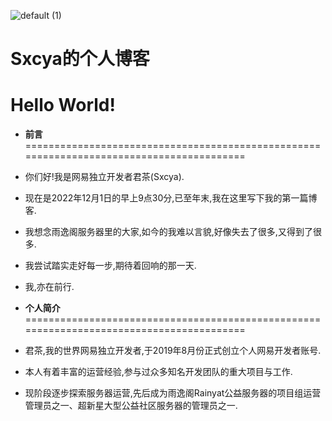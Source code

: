 ![default (1)](https://user-images.githubusercontent.com/119505447/204942833-38324b62-c0c5-47fa-a8a7-420dd260f683.png)

# Sxcya的个人博客

# Hello World!

+ **前言** 
=========================================================================================
+ 你们好!我是网易独立开发者君茶(Sxcya).
+ 现在是2022年12月1日的早上9点30分,已至年末,我在这里写下我的第一篇博客.
+ 我想念雨逸阁服务器里的大家,如今的我难以言貌,好像失去了很多,又得到了很多.
+ 我尝试踏实走好每一步,期待着回响的那一天.
+ 我,亦在前行.

+ **个人简介**
=========================================================================================
+ 君茶,我的世界网易独立开发者,于2019年8月份正式创立个人网易开发者账号.
+ 本人有着丰富的运营经验,参与过众多知名开发团队的重大项目与工作.
+ 现阶段逐步探索服务器运营,先后成为雨逸阁Rainyat公益服务器的项目组运营管理员之一、超新星大型公益社区服务器的管理员之一.
